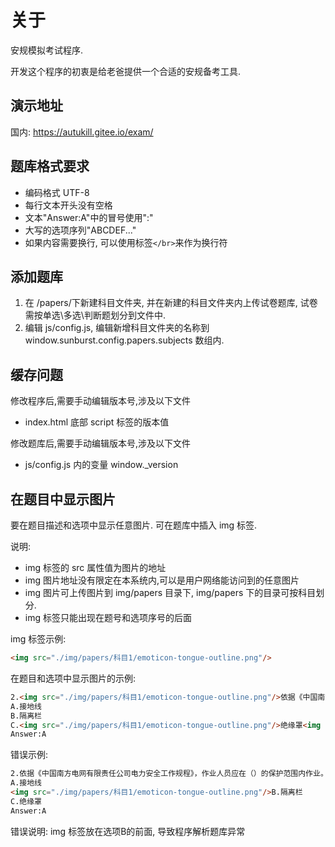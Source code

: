 # 关于

安规模拟考试程序.

开发这个程序的初衷是给老爸提供一个合适的安规备考工具.

## 演示地址

国内: <https://autukill.gitee.io/exam/>

## 题库格式要求

- 编码格式 UTF-8
- 每行文本开头没有空格
- 文本"Answer:A"中的冒号使用":"
- 大写的选项序列"ABCDEF..."
- 如果内容需要换行, 可以使用标签`</br>`来作为换行符

## 添加题库

1. 在 /papers/下新建科目文件夹, 并在新建的科目文件夹内上传试卷题库, 试卷需按单选\多选\判断题划分到文件中.
2. 编辑 js/config.js, 编辑新增科目文件夹的名称到 window.sunburst.config.papers.subjects 数组内.

## 缓存问题

修改程序后,需要手动编辑版本号,涉及以下文件

- index.html 底部 script 标签的版本值

修改题库后,需要手动编辑版本号,涉及以下文件

- js/config.js 内的变量 window._version

## 在题目中显示图片

要在题目描述和选项中显示任意图片. 可在题库中插入 img 标签.

说明: 
 - img 标签的 src 属性值为图片的地址
 - img 图片地址没有限定在本系统内,可以是用户网络能访问到的任意图片
 - img 图片可上传图片到 img/papers 目录下, img/papers 下的目录可按科目划分.
 - img 标签只能出现在题号和选项序号的后面

img 标签示例:
```html
<img src="./img/papers/科目1/emoticon-tongue-outline.png"/>
```

在题目和选项中显示图片的示例:
```html
2.<img src="./img/papers/科目1/emoticon-tongue-outline.png"/>依据《中国南方电网有限责任公司电力安全工作规程》，作<img src="./img/papers/科目/emoticon-tongue-outline.png"/>业人员应在（）的保护范围内作业。
A.接地线    
B.隔离栏    
C.<img src="./img/papers/科目1/emoticon-tongue-outline.png"/>绝缘罩<img src="./img/papers/科目/emoticon-tongue-outline.png"/>
Answer:A
```

错误示例:
```html
2.依据《中国南方电网有限责任公司电力安全工作规程》，作业人员应在（）的保护范围内作业。
A.接地线    
<img src="./img/papers/科目1/emoticon-tongue-outline.png"/>B.隔离栏    
C.绝缘罩    
Answer:A
```
错误说明: img 标签放在选项B的前面, 导致程序解析题库异常